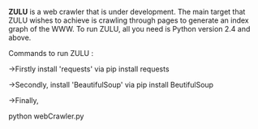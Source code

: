 <b>ZULU</b> is a web crawler that is under development.
The main target that ZULU wishes to achieve is crawling through pages to generate an index graph of the WWW.
To run ZULU, all you need is Python version 2.4 and above.

Commands to run ZULU : 

->Firstly install 'requests' via
pip install requests

->Secondly, install 'BeautifulSoup' via
pip install BeutifulSoup

->Finally,

python webCrawler.py

